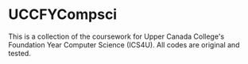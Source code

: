 # UCCFYCompsci
This is a collection of the coursework for Upper Canada College's Foundation Year Computer Science (ICS4U).
All codes are original and tested.

